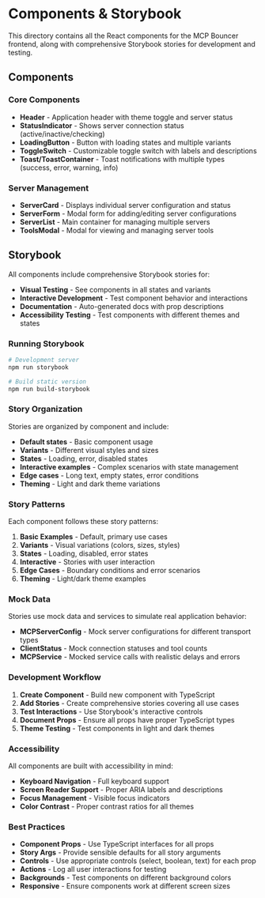 # Components & Storybook

This directory contains all the React components for the MCP Bouncer frontend, along with comprehensive Storybook stories for development and testing.

## Components

### Core Components

- **Header** - Application header with theme toggle and server status
- **StatusIndicator** - Shows server connection status (active/inactive/checking)
- **LoadingButton** - Button with loading states and multiple variants
- **ToggleSwitch** - Customizable toggle switch with labels and descriptions
- **Toast/ToastContainer** - Toast notifications with multiple types (success, error, warning, info)

### Server Management

- **ServerCard** - Displays individual server configuration and status
- **ServerForm** - Modal form for adding/editing server configurations
- **ServerList** - Main container for managing multiple servers
- **ToolsModal** - Modal for viewing and managing server tools

## Storybook

All components include comprehensive Storybook stories for:

- **Visual Testing** - See components in all states and variants
- **Interactive Development** - Test component behavior and interactions
- **Documentation** - Auto-generated docs with prop descriptions
- **Accessibility Testing** - Test components with different themes and states

### Running Storybook

```bash
# Development server
npm run storybook

# Build static version
npm run build-storybook
```

### Story Organization

Stories are organized by component and include:

- **Default states** - Basic component usage
- **Variants** - Different visual styles and sizes
- **States** - Loading, error, disabled states
- **Interactive examples** - Complex scenarios with state management
- **Edge cases** - Long text, empty states, error conditions
- **Theming** - Light and dark theme variations

### Story Patterns

Each component follows these story patterns:

1. **Basic Examples** - Default, primary use cases
2. **Variants** - Visual variations (colors, sizes, styles)
3. **States** - Loading, disabled, error states
4. **Interactive** - Stories with user interaction
5. **Edge Cases** - Boundary conditions and error scenarios
6. **Theming** - Light/dark theme examples

### Mock Data

Stories use mock data and services to simulate real application behavior:

- **MCPServerConfig** - Mock server configurations for different transport types
- **ClientStatus** - Mock connection statuses and tool counts
- **MCPService** - Mocked service calls with realistic delays and errors

### Development Workflow

1. **Create Component** - Build new component with TypeScript
2. **Add Stories** - Create comprehensive stories covering all use cases
3. **Test Interactions** - Use Storybook's interactive controls
4. **Document Props** - Ensure all props have proper TypeScript types
5. **Theme Testing** - Test components in light and dark themes

### Accessibility

All components are built with accessibility in mind:

- **Keyboard Navigation** - Full keyboard support
- **Screen Reader Support** - Proper ARIA labels and descriptions
- **Focus Management** - Visible focus indicators
- **Color Contrast** - Proper contrast ratios for all themes

### Best Practices

- **Component Props** - Use TypeScript interfaces for all props
- **Story Args** - Provide sensible defaults for all story arguments
- **Controls** - Use appropriate controls (select, boolean, text) for each prop
- **Actions** - Log all user interactions for testing
- **Backgrounds** - Test components on different background colors
- **Responsive** - Ensure components work at different screen sizes
